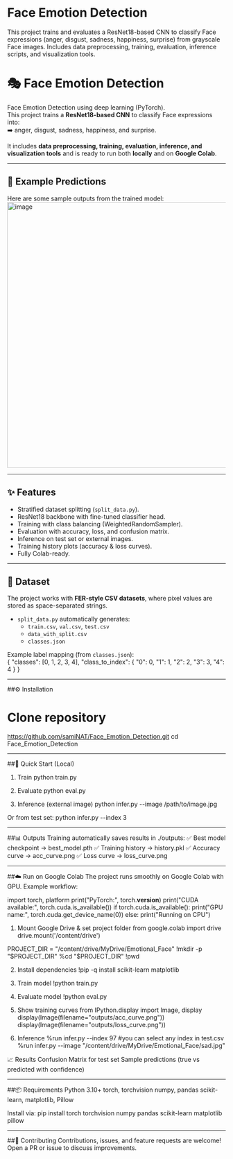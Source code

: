 # Face Emotion Detection  
This project trains and evaluates a ResNet18-based CNN to classify Face expressions (anger, disgust, sadness, happiness, surprise) from grayscale Face images. Includes data preprocessing, training, evaluation, inference scripts, and visualization tools.
# 🎭 Face Emotion Detection

Face Emotion Detection using deep learning (PyTorch).  
This project trains a **ResNet18-based CNN** to classify Face expressions into:  
➡️ anger, disgust, sadness, happiness, and surprise.  

It includes **data preprocessing, training, evaluation, inference, and visualization tools** and is ready to run both **locally** and on **Google Colab**.  

---

## 📸 Example Predictions  

Here are some sample outputs from the trained model:  
<img width="542" height="613" alt="image" src="https://github.com/user-attachments/assets/0cc02d18-c2b6-456b-afd0-377f2c7c86a2" />

---

## ✨ Features  
- Stratified dataset splitting (`split_data.py`).  
- ResNet18 backbone with fine-tuned classifier head.  
- Training with class balancing (WeightedRandomSampler).  
- Evaluation with accuracy, loss, and confusion matrix.  
- Inference on test set or external images.  
- Training history plots (accuracy & loss curves).  
- Fully Colab-ready.  

---

## 📂 Dataset  

The project works with **FER-style CSV datasets**, where pixel values are stored as space-separated strings.  

- `split_data.py` automatically generates:  
  - `train.csv`, `val.csv`, `test.csv`  
  - `data_with_split.csv`  
  - `classes.json`  

Example label mapping (from `classes.json`):  
{
  "classes": [0, 1, 2, 3, 4],
  "class_to_index": {
    "0": 0,
    "1": 1,
    "2": 2,
    "3": 3,
    "4": 4
  }
}

---
##⚙️ Installation

# Clone repository
https://github.com/samiNAT/Face_Emotion_Detection.git
cd Face_Emotion_Detection

---
##🚀 Quick Start (Local)
1. Train
python train.py

2. Evaluate
python eval.py

3. Inference (external image)
python infer.py --image /path/to/image.jpg

Or from test set:
python infer.py --index 3

---
##📊 Outputs
Training automatically saves results in ./outputs:
✅ Best model checkpoint → best_model.pth
✅ Training history → history.pkl
✅ Accuracy curve → acc_curve.png
✅ Loss curve → loss_curve.png

---
##☁️ Run on Google Colab
The project runs smoothly on Google Colab with GPU. Example workflow:

import torch, platform
print("PyTorch:", torch.__version__)
print("CUDA available:", torch.cuda.is_available())
if torch.cuda.is_available():
    print("GPU name:", torch.cuda.get_device_name(0))
else:
    print("Running on CPU")

1. Mount Google Drive & set project folder
from google.colab import drive
drive.mount('/content/drive')

PROJECT_DIR = "/content/drive/MyDrive/Emotional_Face"
!mkdir -p "$PROJECT_DIR"
%cd "$PROJECT_DIR"
!pwd

2. Install dependencies
!pip -q install scikit-learn matplotlib

3. Train model
!python train.py

4. Evaluate model
!python eval.py

5. Show training curves
from IPython.display import Image, display
display(Image(filename="outputs/acc_curve.png"))
display(Image(filename="outputs/loss_curve.png"))

6. Inference
%run infer.py --index 97 #you can select any index in test.csv
%run infer.py --image "/content/drive/MyDrive/Emotional_Face/sad.jpg"

📈 Results
Confusion Matrix for test set
Sample predictions (true vs predicted with confidence)

---
##📦 Requirements
Python 3.10+
torch, torchvision
numpy, pandas
scikit-learn, matplotlib, Pillow

Install via:
pip install torch torchvision numpy pandas scikit-learn matplotlib pillow

---
##🤝 Contributing
Contributions, issues, and feature requests are welcome!
Open a PR or issue to discuss improvements.
